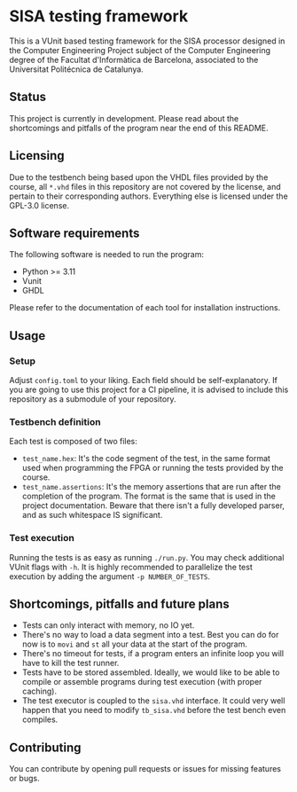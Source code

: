# SISA testing framework
This is a VUnit based testing framework for the SISA processor designed in the
Computer Engineering Project subject of the Computer Engineering degree of the
Facultat d'Informàtica de Barcelona, associated to the Universitat Politécnica
de Catalunya.

## Status
This project is currently in development. Please read about the shortcomings
and pitfalls of the program near the end of this README.

## Licensing
Due to the testbench being based upon the VHDL files provided by the course,
all `*.vhd` files in this repository are not covered by the license, and
pertain to their corresponding authors. Everything else is licensed under the
GPL-3.0 license.

## Software requirements
The following software is needed to run the program:
- Python >= 3.11
- Vunit
- GHDL

Please refer to the documentation of each tool for installation instructions.

## Usage

### Setup
Adjust `config.toml` to your liking. Each field should be self-explanatory. If
you are going to use this project for a CI pipeline, it is advised to include
this repository as a submodule of your repository.

### Testbench definition
Each test is composed of two files:
- `test_name.hex`: It's the code segment of the test, in the same format used
  when programming the FPGA or running the tests provided by the course.
- `test_name.assertions`: It's the memory assertions that are run after the
  completion of the program. The format is the same that is used in the project
  documentation. Beware that there isn't a fully developed parser, and as such
  whitespace IS significant.

### Test execution
Running the tests is as easy as running `./run.py`. You may check additional
VUnit flags with `-h`. It is highly recommended to parallelize the test
execution by adding the argument `-p NUMBER_OF_TESTS`.

## Shortcomings, pitfalls and future plans
- Tests can only interact with memory, no IO yet.
- There's no way to load a data segment into a test. Best you can do for now is
  to `movi` and `st` all your data at the start of the program.
- There's no timeout for tests, if a program enters an infinite loop you will
  have to kill the test runner.
- Tests have to be stored assembled. Ideally, we would like to be able to
  compile or assemble programs during test execution (with proper caching).
- The test executor is coupled to the `sisa.vhd` interface. It could very well
  happen that you need to modify `tb_sisa.vhd` before the test bench even
  compiles.

## Contributing
You can contribute by opening pull requests or issues for missing features or
bugs.
